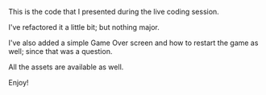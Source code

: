 This is the code that I presented during the live coding session.

I've refactored it a little bit; but nothing major. 

I've also added a simple Game Over screen and how to restart the game as well; since that was a question.

All the assets are available as well.

Enjoy!
